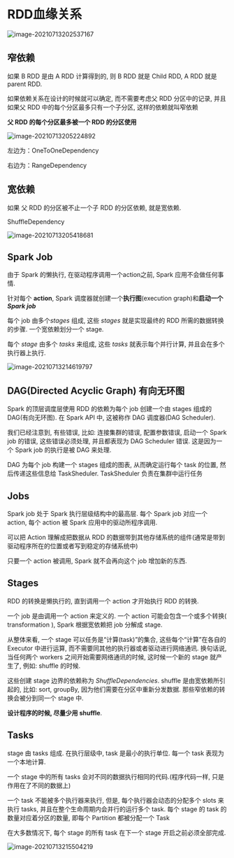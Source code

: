 # RDD血缘关系

![image-20210713202537167](https://raw.githubusercontent.com/privking/king-note-images/master/img/note/image-20210713202537167-1626179137-2cf8f2.png)

## 窄依赖

如果 B RDD 是由 A RDD 计算得到的, 则 B RDD 就是 Child RDD, A RDD 就是 parent RDD.

如果依赖关系在设计的时候就可以确定, 而不需要考虑父 RDD 分区中的记录, 并且如果父 RDD 中的每个分区最多只有一个子分区, 这样的依赖就叫窄依赖

**父 RDD 的每个分区最多被一个 RDD 的分区使用**

![image-20210713205224892](https://raw.githubusercontent.com/privking/king-note-images/master/img/note/image-20210713205224892-1626180745-0b527b.png)

左边为：OneToOneDependency

右边为：RangeDependency

## 宽依赖

如果 父 RDD 的分区被不止一个子 RDD 的分区依赖, 就是宽依赖.

ShuffleDependency

![image-20210713205418681](https://raw.githubusercontent.com/privking/king-note-images/master/img/note/image-20210713205418681-1626180858-178523.png)

## Spark Job

由于 Spark 的懒执行, 在驱动程序调用一个action之前, Spark 应用不会做任何事情.

针对每个 **action**, Spark 调度器就创建一个**执行图**(execution graph)和**启动一个 *Spark job***

每个 job 由多个*stages* 组成, 这些 *stages* 就是实现最终的 RDD 所需的数据转换的步骤. 一个宽依赖划分一个 stage.

每个 *stage* 由多个 *tasks* 来组成, 这些 *tasks* 就表示每个并行计算, 并且会在多个执行器上执行.

![image-20210713214619797](https://raw.githubusercontent.com/privking/king-note-images/master/img/note/image-20210713214619797-1626183979-1f4aaf.png)

## DAG(Directed Acyclic Graph) 有向无环图

Spark 的顶层调度层使用 RDD 的依赖为每个 job 创建一个由 stages 组成的 DAG(有向无环图). 在 Spark API 中, 这被称作 DAG 调度器(DAG Scheduler).

我们已经注意到, 有些错误, 比如: 连接集群的错误, 配置参数错误, 启动一个 Spark job 的错误, 这些错误必须处理, 并且都表现为 DAG Scheduler 错误. 这是因为一个 Spark job 的执行是被 DAG 来处理.

DAG 为每个 job 构建一个 stages 组成的图表, 从而确定运行每个 task 的位置, 然后传递这些信息给 TaskSheduler. TaskSheduler 负责在集群中运行任务

##  Jobs

Spark job 处于 Spark 执行层级结构中的最高层. 每个 Spark job 对应一个 action, 每个 action 被 Spark 应用中的驱动所程序调用.

可以把 Action 理解成把数据从 RDD 的数据带到其他存储系统的组件(通常是带到驱动程序所在的位置或者写到稳定的存储系统中)

只要一个 action 被调用, Spark 就不会再向这个 job 增加新的东西.

## Stages

 RDD 的转换是懒执行的, 直到调用一个 action 才开始执行 RDD 的转换.

一个 job 是由调用一个 action 来定义的. 一个 action 可能会包含一个或多个转换( transformation ), Spark 根据宽依赖把 job 分解成 stage.

从整体来看, 一个 stage 可以任务是“计算(task)”的集合, 这些每个“计算”在各自的 Executor 中进行运算, 而不需要同其他的执行器或者驱动进行网络通讯. 换句话说, 当任何两个 workers 之间开始需要网络通讯的时候, 这时候一个新的 stage 就产生了, 例如: shuffle 的时候.

这些创建 stage 边界的依赖称为 *ShuffleDependencies*. shuffle 是由宽依赖所引起的, 比如: sort, groupBy, 因为他们需要在分区中重新分发数据. 那些窄依赖的转换会被分到同一个 stage 中.

**设计程序的时候, 尽量少用 shuffle**.

## Tasks

stage 由 tasks 组成. 在执行层级中, task 是最小的执行单位. 每一个 task 表现为一个本地计算.

一个 stage 中的所有 tasks 会对不同的数据执行相同的代码.(程序代码一样, 只是作用在了不同的数据上)

一个 task 不能被多个执行器来执行, 但是, 每个执行器会动态的分配多个 slots 来执行 tasks, 并且在整个生命周期内会并行的运行多个 task. 每个 stage 的 task 的数量对应着分区的数量, 即每个 Partition 都被分配一个 Task 

在大多数情况下, 每个 stage 的所有 task 在下一个 stage 开启之前必须全部完成.

![image-20210713215504219](https://raw.githubusercontent.com/privking/king-note-images/master/img/note/image-20210713215504219-1626184504-2b3559.png)
